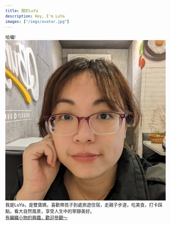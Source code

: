 ```yaml
---
title: 關於LuYa
description: Hey, I'm LuYa
images: ["/imgs/avatar.jpg"]
---
```


哈囉!
![](/imgs/avatar.jpg)
我是LuYa，是雙寶媽，喜歡帶孩子到處旅遊住宿，走親子步道，吃美食，打卡踩點，看大自然風景，享受人生中的寧靜美好。  
[有編織小物的興趣，歡迎參觀～](../fabric/_index.md)